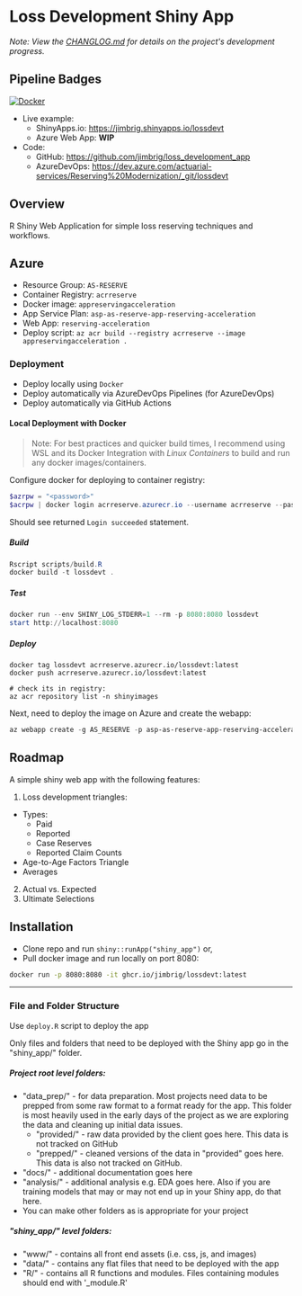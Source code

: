# Loss Development Shiny App

*Note: View the [CHANGLOG.md](CHANGELOG.md) for details on the project's development progress.* 

## Pipeline Badges

[![Docker](https://github.com/jimbrig-work/lossdevt/actions/workflows/docker-publish.yml/badge.svg)](https://github.com/jimbrig-work/lossdevt/actions/workflows/docker-publish.yml)

- Live example: 
  - ShinyApps.io: https://jimbrig.shinyapps.io/lossdevt
  - Azure Web App: **WIP**
- Code: 
  - GitHub: https://github.com/jimbrig/loss_development_app
  - AzureDevOps: https://dev.azure.com/actuarial-services/Reserving%20Modernization/_git/lossdevt

## Overview

R Shiny Web Application for simple loss reserving techniques and workflows. 

## Azure

- Resource Group: `AS-RESERVE`
- Container Registry: `acrreserve`
- Docker image: `appreservingacceleration`
- App Service Plan: `asp-as-reserve-app-reserving-acceleration`
- Web App: `reserving-acceleration`
- Deploy script: `az acr build --registry acrreserve --image appreservingacceleration .`

### Deployment

- Deploy locally using `Docker`
- Deploy automatically via AzureDevOps Pipelines (for AzureDevOps)
- Deploy automatically via GitHub Actions

#### Local Deployment with Docker

> Note: For best practices and quicker build times, I recommend using WSL and its Docker Integration with *Linux Containers* to build and run any docker images/containers. 

Configure docker for deploying to container registry:

```powershell
$azrpw = "<password>"
$acrpw | docker login acrreserve.azurecr.io --username acrreserve --password-stdin
```

Should see returned `Login succeeded` statement.

##### Build

```powershell
Rscript scripts/build.R
docker build -t lossdevt .
```

##### Test

```powershell
docker run --env SHINY_LOG_STDERR=1 --rm -p 8080:8080 lossdevt
start http://localhost:8080
```

##### Deploy

```powerhsell
docker tag lossdevt acrreserve.azurecr.io/lossdevt:latest
docker push acrreserve.azurecr.io/lossdevt:latest

# check its in registry:
az acr repository list -n shinyimages
```

Next, need to deploy the image on Azure and create the webapp:

```powershell
az webapp create -g AS_RESERVE -p asp-as-reserve-app-reserving-acceleration -n lossdevt -i acrreserve.azurecr.io/lossdevt:latest
```

## Roadmap

A simple shiny web app with the following features:

1. Loss development triangles:
  - Types:
    - Paid
    - Reported
    - Case Reserves
    - Reported Claim Counts
  - Age-to-Age Factors Triangle
  - Averages
2. Actual vs. Expected
3. Ultimate Selections

## Installation

- Clone repo and run `shiny::runApp("shiny_app")` or,
- Pull docker image and run locally on port 8080:

```bash
docker run -p 8080:8080 -it ghcr.io/jimbrig/lossdevt:latest
```


***

### File and Folder Structure

Use `deploy.R` script to deploy the app

Only files and folders that need to be deployed with the Shiny app go in the "shiny_app/" folder.

##### Project root level folders:

  - "data_prep/" - for data preparation.  Most projects need data to be prepped from some raw format to a format ready for the app.  This folder is most heavily used in the early days of the project as we are exploring the data and cleaning up initial data issues.
      - "provided/" - raw data provided by the client goes here.  This data is not tracked on GitHub
      - "prepped/" - cleaned versions of the data in "provided" goes here.  This data is also not tracked on GitHub.
  - "docs/" - additional documentation goes here
  - "analysis/" - additional analysis e.g. EDA goes here.  Also if you are training models that may or may not end up in your Shiny app, do that here.
  - You can make other folders as is appropriate for your project

##### "shiny_app/" level folders:

  - "www/" - contains all front end assets (i.e. css, js, and images)
  - "data/" - contains any flat files that need to be deployed with the app
  - "R/" - contains all R functions and modules.  Files containing modules should end with '_module.R'
